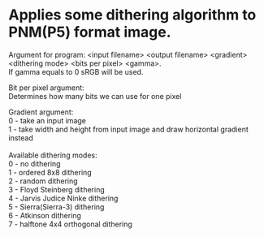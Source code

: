 # Applies some dithering algorithm to PNM(P5) format image.
Argument for program: \<input filename\> \<output filename\> \<gradient\> \<dithering mode\> \<bits per pixel\> \<gamma\>.\
If gamma equals to 0 sRGB will be used.

Bit per pixel argument:\
Determines how many bits we can use for one pixel

Gradient argument:\
0 - take an input image\
1 - take width and height from input image and draw horizontal gradient instead\
\
Available dithering modes:\
0 - no dithering\
1 - ordered 8x8 dithering\
2 - random dithering\
3 - Floyd Steinberg dithering\
4 - Jarvis Judice Ninke dithering\
5 - Sierra(Sierra-3) dithering\
6 - Atkinson dithering\
7 - halftone 4x4 orthogonal dithering

